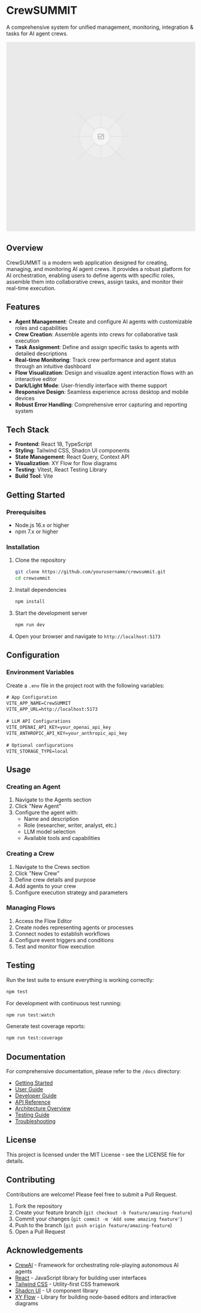 
# CrewSUMMIT

A comprehensive system for unified management, monitoring, integration & tasks for AI agent crews.

![CrewSUMMIT Dashboard](public/placeholder.svg)

## Overview

CrewSUMMIT is a modern web application designed for creating, managing, and monitoring AI agent crews. It provides a robust platform for AI orchestration, enabling users to define agents with specific roles, assemble them into collaborative crews, assign tasks, and monitor their real-time execution.

## Features

- **Agent Management**: Create and configure AI agents with customizable roles and capabilities
- **Crew Creation**: Assemble agents into crews for collaborative task execution
- **Task Assignment**: Define and assign specific tasks to agents with detailed descriptions
- **Real-time Monitoring**: Track crew performance and agent status through an intuitive dashboard
- **Flow Visualization**: Design and visualize agent interaction flows with an interactive editor
- **Dark/Light Mode**: User-friendly interface with theme support
- **Responsive Design**: Seamless experience across desktop and mobile devices
- **Robust Error Handling**: Comprehensive error capturing and reporting system

## Tech Stack

- **Frontend**: React 18, TypeScript
- **Styling**: Tailwind CSS, Shadcn UI components
- **State Management**: React Query, Context API
- **Visualization**: XY Flow for flow diagrams
- **Testing**: Vitest, React Testing Library
- **Build Tool**: Vite

## Getting Started

### Prerequisites

- Node.js 16.x or higher
- npm 7.x or higher

### Installation

1. Clone the repository
   ```bash
   git clone https://github.com/yourusername/crewsummit.git
   cd crewsummit
   ```

2. Install dependencies
   ```bash
   npm install
   ```

3. Start the development server
   ```bash
   npm run dev
   ```

4. Open your browser and navigate to `http://localhost:5173`

## Configuration

### Environment Variables

Create a `.env` file in the project root with the following variables:

```
# App Configuration
VITE_APP_NAME=CrewSUMMIT
VITE_APP_URL=http://localhost:5173

# LLM API Configurations
VITE_OPENAI_API_KEY=your_openai_api_key
VITE_ANTHROPIC_API_KEY=your_anthropic_api_key

# Optional configurations
VITE_STORAGE_TYPE=local
```

## Usage

### Creating an Agent

1. Navigate to the Agents section
2. Click "New Agent"
3. Configure the agent with:
   - Name and description
   - Role (researcher, writer, analyst, etc.)
   - LLM model selection
   - Available tools and capabilities

### Creating a Crew

1. Navigate to the Crews section
2. Click "New Crew"
3. Define crew details and purpose
4. Add agents to your crew
5. Configure execution strategy and parameters

### Managing Flows

1. Access the Flow Editor
2. Create nodes representing agents or processes
3. Connect nodes to establish workflows
4. Configure event triggers and conditions
5. Test and monitor flow execution

## Testing

Run the test suite to ensure everything is working correctly:

```bash
npm test
```

For development with continuous test running:

```bash
npm run test:watch
```

Generate test coverage reports:

```bash
npm run test:coverage
```

## Documentation

For comprehensive documentation, please refer to the `/docs` directory:

- [Getting Started](./src/docs/getting-started.md)
- [User Guide](./src/docs/user-guide.md)
- [Developer Guide](./src/docs/developer-guide.md)
- [API Reference](./src/docs/api-reference.md)
- [Architecture Overview](./src/docs/architecture.md)
- [Testing Guide](./src/docs/testing-guide.md)
- [Troubleshooting](./src/docs/troubleshooting.md)

## License

This project is licensed under the MIT License - see the LICENSE file for details.

## Contributing

Contributions are welcome! Please feel free to submit a Pull Request.

1. Fork the repository
2. Create your feature branch (`git checkout -b feature/amazing-feature`)
3. Commit your changes (`git commit -m 'Add some amazing feature'`)
4. Push to the branch (`git push origin feature/amazing-feature`)
5. Open a Pull Request

## Acknowledgements

- [CrewAI](https://github.com/joaomdmoura/crewAI) - Framework for orchestrating role-playing autonomous AI agents
- [React](https://reactjs.org/) - JavaScript library for building user interfaces
- [Tailwind CSS](https://tailwindcss.com/) - Utility-first CSS framework
- [Shadcn UI](https://ui.shadcn.com/) - UI component library
- [XY Flow](https://reactflow.dev/) - Library for building node-based editors and interactive diagrams

